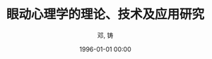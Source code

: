 ---
layout: post
title: 眼动心理学的理论、技术及应用研究

date: 1996-01-01 00:00
author: 邓, 铸
journal: 南京师大学报(社会科学版)

year: 2005
---